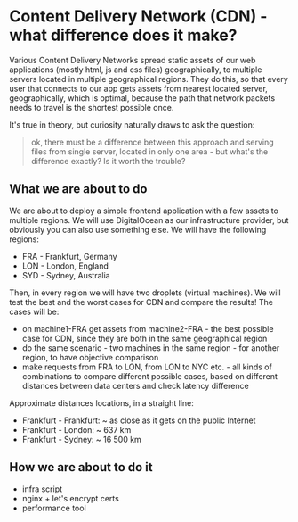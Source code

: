 # Content Delivery Network (CDN) - what difference does it make?

Various Content Delivery Networks spread static assets of our web applications (mostly html, js and css files)
geographically,
to multiple servers located in multiple geographical regions.
They do this, so that every user that connects to our app gets assets from nearest located server, geographically,
which is optimal, because the path that network packets needs to travel is the shortest possible once.

It's true in theory, but curiosity naturally draws to ask the question:
> ok, there must be a difference between this approach and serving files from single server,
> located in only one area - but what's the difference exactly? Is it worth the trouble?

## What we are about to do

We are about to deploy a simple frontend application with a few assets to multiple regions. We will use DigitalOcean as
our infrastructure provider, but obviously you can also use something else.
We will have the following regions:
* FRA - Frankfurt, Germany
* LON - London, England
* SYD - Sydney, Australia

Then, in every region we will have two droplets (virtual machines).
We will test the best and the worst cases for CDN and compare the results!
The cases will be:

* on machine1-FRA get assets from machine2-FRA - the best possible case for CDN, since they are both in the same
  geographical region
* do the same scenario - two machines in the same region - for another region, to have objective comparison
* make requests from FRA to LON, from LON to NYC etc. - all kinds of combinations to compare different possible
  cases, based on different distances between data centers and check latency difference

Approximate distances locations, in a straight line:

* Frankfurt - Frankfurt: ~ as close as it gets on the public Internet
* Frankfurt - London: ~ 637 km
* Frankfurt - Sydney: ~ 16 500 km

## How we are about to do it

* infra script
* nginx + let's encrypt certs
* performance tool